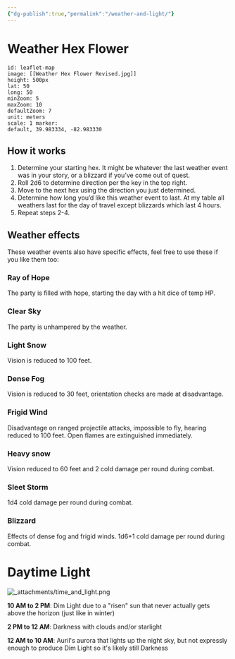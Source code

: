 ```yaml
---
{"dg-publish":true,"permalink":"/weather-and-light/"}
---
```


# Weather Hex Flower

```leaflet 
id: leaflet-map
image: [[Weather Hex Flower Revised.jpg]] 
height: 500px 
lat: 50 
long: 50 
minZoom: 5
maxZoom: 10
defaultZoom: 7
unit: meters 
scale: 1 marker: 
default, 39.983334, -82.983330
```
## How it works

1. Determine your starting hex. It might be whatever the last weather event was in your story, or a blizzard if you’ve come out of quest.
2. Roll 2d6 to determine direction per the key in the top right.
3. Move to the next hex using the direction you just determined.
4. Determine how long you’d like this weather event to last. At my table all weathers last for the day of travel except blizzards which last 4 hours.
5. Repeat steps 2-4.

## Weather effects

These weather events also have specific effects, feel free to use these if you like them too:
### Ray of Hope
The party is filled with hope, starting the day with a hit dice of temp HP.
### Clear Sky
The party is unhampered by the weather.

### Light Snow
Vision is reduced to 100 feet.

### Dense Fog
Vision is reduced to 30 feet, orientation checks are made at disadvantage.

### Frigid Wind
Disadvantage on ranged projectile attacks, impossible to fly, hearing reduced to 100 feet. Open flames are extinguished immediately.

### Heavy snow
Vision reduced to 60 feet and 2 cold damage per round during combat.

### Sleet Storm
1d4 cold damage per round during combat.

### Blizzard
Effects of dense fog and frigid winds.
1d6+1 cold damage per round during combat.

# Daytime Light
![_attachments/time_and_light.png](/img/user/_attachments/time_and_light.png)

**10 AM to 2 PM**: Dim Light due to a "risen" sun that never actually gets above the horizon (just like in winter)

**2 PM to 12 AM**: Darkness with clouds and/or starlight

**12 AM to 10 AM**: Auril's aurora that lights up the night sky, but not expressly enough to produce Dim Light so it's likely still Darkness
